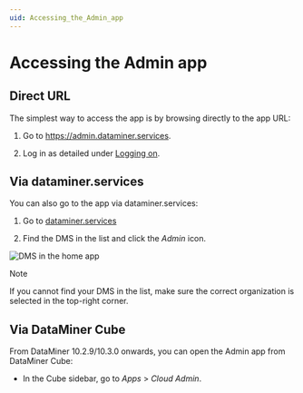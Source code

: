 ```yaml
---
uid: Accessing_the_Admin_app
---
```


# Accessing the Admin app

## Direct URL

The simplest way to access the app is by browsing directly to the app URL:

1. Go to <https://admin.dataminer.services>.

1. Log in as detailed under [Logging on](xref:Logging_on_to_the_DataMiner_Cloud_Platform#logging-on).

## Via dataminer.services

You can also go to the app via dataminer.services:

1. Go to [dataminer.services](https://dataminer.services)

1. Find the DMS in the list and click the *Admin* icon.

![DMS in the home app](~/user-guide/images/CcaHomeApp.png)

> [!NOTE]
> If you cannot find your DMS in the list, make sure the correct organization is selected in the top-right corner.

## Via DataMiner Cube

From DataMiner 10.2.9/10.3.0 onwards, you can open the Admin app from DataMiner Cube:

- In the Cube sidebar, go to *Apps* > *Cloud Admin*.
